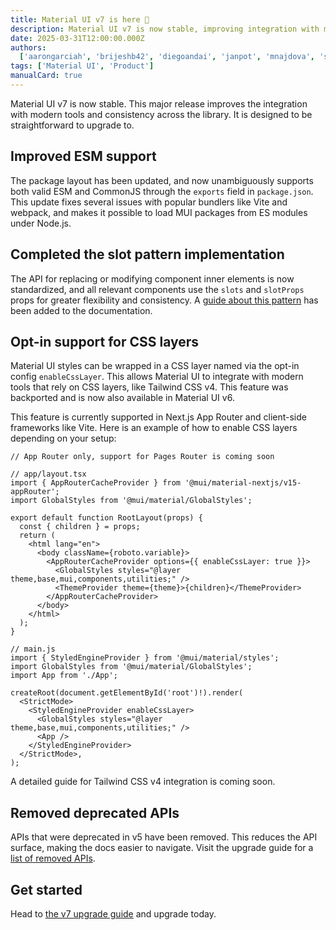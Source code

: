 ```yaml
---
title: Material UI v7 is here 🚀
description: Material UI v7 is now stable, improving integration with modern tools and consistency across the library.
date: 2025-03-31T12:00:00.000Z
authors:
  ['aarongarciah', 'brijeshb42', 'diegoandai', 'janpot', 'mnajdova', 'siriwatknp']
tags: ['Material UI', 'Product']
manualCard: true
---
```


Material UI v7 is now stable.
This major release improves the integration with modern tools and consistency across the library.
It is designed to be straightforward to upgrade to.

## Improved ESM support

The package layout has been updated, and now unambiguously supports both valid ESM and CommonJS through the `exports` field in `package.json`.
This update fixes several issues with popular bundlers like Vite and webpack, and makes it possible to load MUI packages from ES modules under Node.js.

## Completed the slot pattern implementation

The API for replacing or modifying component inner elements is now standardized, and all relevant components use the `slots` and `slotProps` props for greater flexibility and consistency.
A [guide about this pattern](/material-ui/customization/overriding-component-structure/) has been added to the documentation.

## Opt-in support for CSS layers

Material UI styles can be wrapped in a CSS layer named via the opt-in config `enableCssLayer`.
This allows Material UI to integrate with modern tools that rely on CSS layers, like Tailwind CSS v4.
This feature was backported and is now also available in Material UI v6.

This feature is currently supported in Next.js App Router and client-side frameworks like Vite.
Here is an example of how to enable CSS layers depending on your setup:

<codeblock>

```tsx Next.js
// App Router only, support for Pages Router is coming soon

// app/layout.tsx
import { AppRouterCacheProvider } from '@mui/material-nextjs/v15-appRouter';
import GlobalStyles from '@mui/material/GlobalStyles';

export default function RootLayout(props) {
  const { children } = props;
  return (
    <html lang="en">
      <body className={roboto.variable}>
        <AppRouterCacheProvider options={{ enableCssLayer: true }}>
          <GlobalStyles styles="@layer theme,base,mui,components,utilities;" />
          <ThemeProvider theme={theme}>{children}</ThemeProvider>
        </AppRouterCacheProvider>
      </body>
    </html>
  );
}
```

```tsx Client-side
// main.js
import { StyledEngineProvider } from '@mui/material/styles';
import GlobalStyles from '@mui/material/GlobalStyles';
import App from './App';

createRoot(document.getElementById('root')!).render(
  <StrictMode>
    <StyledEngineProvider enableCssLayer>
      <GlobalStyles styles="@layer theme,base,mui,components,utilities;" />
      <App />
    </StyledEngineProvider>
  </StrictMode>,
);
```

</codeblock>

A detailed guide for Tailwind CSS v4 integration is coming soon.

## Removed deprecated APIs

APIs that were deprecated in v5 have been removed.
This reduces the API surface, making the docs easier to navigate.
Visit the upgrade guide for a [list of removed APIs](/material-ui/migration/upgrade-to-v7/#deprecated-apis-removed).

## Get started

Head to [the v7 upgrade guide](/material-ui/migration/upgrade-to-v7/) and upgrade today.
